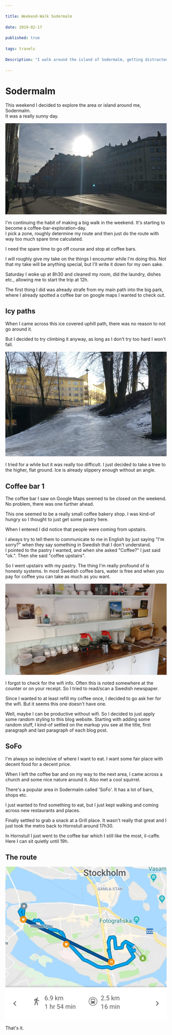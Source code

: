 ```yaml
---

title: Weekend-Walk Sodermalm

date: 2019-02-17

published: true

tags: travels

Description: "I walk around the island of Sodermalm, getting distracted along the way."

---
```


# Sodermalm

This weekend I decided to explore the area or island around me, Sodermalm.  
It was a really sunny day.

![Sunny day in Sodermalm](./images/17feb/sodermalm-sun.jpg)

I'm continuing the habit of making a big walk in the weekend. It's starting to become a coffee-bar-exploration-day.  
I pick a zone, roughly determine my route and then just do the route with way too much spare time calculated.

I need the spare time to go off course and stop at coffee bars.

I will roughly give my take on the things I encounter while I'm doing this. Not that my take will be anything special, but I'll write it down for my own sake.

Saturday I woke up at 8h30 and cleaned my room, did the laundry, dishes etc., allowing me to start the trip at 12h.  

The first thing I did was already strafe from my main path into the big park, where I already spotted a coffee bar on google maps I wanted to check out.

## Icy paths

When I came across this ice covered uphill path, there was no reason to not go around it.

But I decided to try climbing it anyway, as long as I don't try too hard I won't fall.

![Icy path up hill](./images/17feb/icy-path.jpg)

I tried for a while but it was really too difficult. I just decided to take a tree to the higher, flat ground. Ice is already slippery enough without an angle.

## Coffee bar 1

The coffee bar I saw on Google Maps seemed to be closed on the weekend. No problem, there was one further ahead.

This one seemed to be a really small coffee bakery shop. I was kind-of hungry so I thought to just get some pastry here.

When I entered I did notice that people were coming from upstairs.

I always try to tell them to communicate to me in English by just saying "I'm sorry?" when they say something in Swedish that I don't understand.  
I pointed to the pastry I wanted, and when she asked "Coffee?" I just said "ok.". Then she said "coffee upstairs".

So I went upstairs with my pastry. The thing I'm really profound of is honesty systems. In most Swedish coffee bars, water is free and when you pay for coffee you can take as much as you want.

![Coffee bar upstairs - table laid out with coffee, tea, water and cups](./images/17feb/coffeebar-take-all.jpg)

I forgot to check for the wifi info. Often this is noted somewhere at the counter or on your receipt. So I tried to read/scan a Swedish newspaper.

Since I wanted to at least refill my coffee once, I decided to go ask her for the wifi. But it seems this one doesn't have one.

Well, maybe I can be productive without wifi. So I decided to just apply some random styling to this blog website. Starting with adding some random stuff, I kind-of settled on the markup you see at the title, first paragraph and last paragraph of each blog post.

## SoFo

I'm always so indecisive of where I want to eat. I want some fair place with decent food for a decent price.

When I left the coffee bar and on my way to the next area, I came across a church and some nice nature around it. Also met a cool squirrel.

There's a popular area in Sodermalm called 'SoFo'. It has a lot of bars, shops etc.

I just wanted to find something to eat, but I just kept walking and coming across new restaurants and places.

Finally settled to grab a snack at a Grill place. It wasn't really that great and I just took the metro back to Hornstull around 17h30.

In Hornstull I just went to the coffee bar which I still like the most, il-caffe. Here I can sit quietly until 19h.

## The route

![Google Maps Route that I walked](./images/17feb/route-17feb.jpg)

That's it.